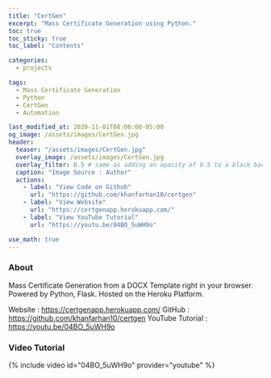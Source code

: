 ```yaml
---
title: "CertGen"
excerpt: "Mass Certificate Generation using Python."
toc: true
toc_sticky: true
toc_label: "Contents"

categories:
  - projects

tags:
  - Mass Certificate Generation
  - Python
  - CertGen
  - Automation

last_modified_at: 2020-11-01T08:06:00-05:00
og_image: /assets/images/CertGen.jpg
header:
  teaser: "/assets/images/CertGen.jpg"
  overlay_image: /assets/images/CertGen.jpg
  overlay_filter: 0.5 # same as adding an opacity of 0.5 to a black background
  caption: "Image Source : Author"
  actions:
    - label: "View Code on Github"
      url: "https://github.com/khanfarhan10/certgen"
    - label: "View Website"
      url: "https://certgenapp.herokuapp.com/"
    - label: "View YouTube Tutorial"
      url: "https://youtu.be/04BO_5uWH9o"

use_math: true
---
```


### About

Mass Certificate Generation from a DOCX Template right in your browser.
Powered by Python, Flask. Hosted on the Heroku Platform.

Website : https://certgenapp.herokuapp.com/
GitHub : https://github.com/khanfarhan10/certgen
YouTube Tutorial : https://youtu.be/04BO_5uWH9o

### Video Tutorial

{% include video id="04BO_5uWH9o" provider="youtube" %}
